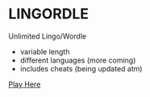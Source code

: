 # LINGORDLE
Unlimited Lingo/Wordle
- variable length
- different languages (more coming)
- includes cheats (being updated atm)

[Play Here](obviouslyluuk.github.com/Lingordle)